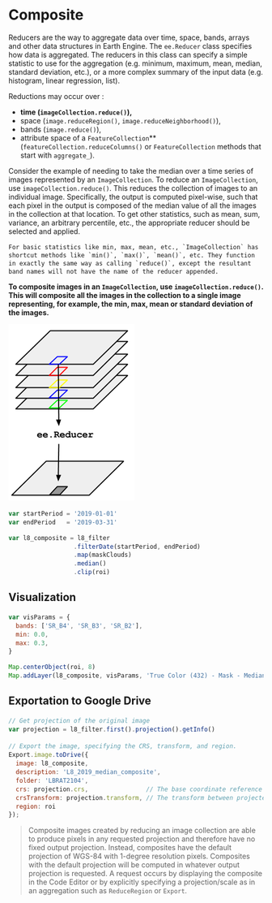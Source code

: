 # Composite

Reducers are the way to aggregate data over time, space, bands, arrays and other data structures in Earth Engine. The `ee.Reducer` class specifies how data is aggregated. The reducers in this class can specify a simple statistic to use for the aggregation (e.g. minimum, maximum, mean, median, standard deviation, etc.), or a more complex summary of the input data (e.g. histogram, linear regression, list).

Reductions may occur over :
- **time (`imageCollection.reduce()`),**
- space (`image.reduceRegion()`, `image.reduceNeighborhood()`),
- bands (`image.reduce()`),
- attribute space of a `FeatureCollection`** (`featureCollection.reduceColumns()` or `FeatureCollection` methods that start with `aggregate_`).


Consider the example of needing to take the median over a time series of images represented by an `ImageCollection`. To reduce an `ImageCollection`, use `imageCollection.reduce()`. This reduces the collection of images to an individual image. Specifically, the output is computed pixel-wise, such that each pixel in the output is composed of the median value of all the images in the collection at that location. To get other statistics, such as mean, sum, variance, an arbitrary percentile, etc., the appropriate reducer should be selected and applied.

```{note}
For basic statistics like min, max, mean, etc., `ImageCollection` has shortcut methods like `min()`, `max()`, `mean()`, etc. They function in exactly the same way as calling `reduce()`, except the resultant band names will not have the name of the reducer appended.
```

**To composite images in an `ImageCollection`, use `imageCollection.reduce()`. This will composite all the images in the collection to a single image representing, for example, the min, max, mean or standard deviation of the images.**


![reducer](Reduce_ImageCollection.png)


```js
var startPeriod = '2019-01-01'
var endPeriod   = '2019-03-31'
```

```js
var l8_composite = l8_filter
                  .filterDate(startPeriod, endPeriod)
                  .map(maskClouds)
                  .median()
                  .clip(roi)
```

## Visualization

```js
var visParams = {
  bands: ['SR_B4', 'SR_B3', 'SR_B2'],
  min: 0.0,
  max: 0.3,
}
```

```js
Map.centerObject(roi, 8)
Map.addLayer(l8_composite, visParams, 'True Color (432) - Mask - Median')
```

## Exportation to Google Drive


```js
// Get projection of the original image
var projection = l8_filter.first().projection().getInfo()

// Export the image, specifying the CRS, transform, and region.
Export.image.toDrive({
  image: l8_composite,
  description: 'L8_2019_median_composite',
  folder: 'LBRAT2104',
  crs: projection.crs,                // The base coordinate reference system of this projection (e.g. 'EPSG:4326')
  crsTransform: projection.transform, // The transform between projected coordinates and the base coordinate system
  region: roi
});
```

> Composite images created by reducing an image collection are able to produce pixels in any requested projection and therefore have no fixed output projection. Instead, composites have the default projection of WGS-84 with 1-degree resolution pixels. Composites with the default projection will be computed in whatever output projection is requested. A request occurs by displaying the composite in the Code Editor or by explicitly specifying a projection/scale as in an aggregation such as `ReduceRegion` or `Export`.
